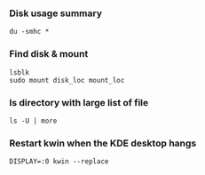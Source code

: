 ---
---
### Disk usage summary
```
du -smhc *
```

### Find disk & mount
```
lsblk
sudo mount disk_loc mount_loc
```

### ls directory with large list of file
```
ls -U | more
```

### Restart kwin when the KDE desktop hangs
```
DISPLAY=:0 kwin --replace
```
